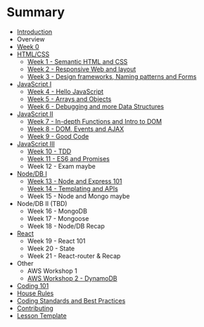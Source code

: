 # Summary

* [Introduction](README.md)
* Overview
* [Week 0](/others/lesson0.md)
* [HTML/CSS](/html-css/index.md)
  * [Week 1 - Semantic HTML and CSS](/html-css/week-01/lesson.md)
  * [Week 2 - Responsive Web and layout](/html-css/week-02/lesson.md)
  * [Week 3 - Design frameworks, Naming patterns and Forms](/html-css/week-03/lesson.md)
* [JavaScript I](/js-core/index.md)
  * [Week 4 - Hello JavaScript](/js-core/week-04/lesson.md)
  * [Week 5 - Arrays and Objects](/js-core/week-05/lesson.md)
  * [Week 6 - Debugging and more Data Structures](/js-core/week-06/lesson.md)
* [JavaScript II](/js-core-2/index.md)
  * [Week 7 - In-depth Functions and Intro to DOM](/js-core-2/week-07/lesson.md)
  * [Week 8 - DOM, Events and AJAX](/js-core-2/week-08/lesson.md)
  * [Week 9 - Good Code](/js-core-2/week-09/lesson.md)
* [JavaScript III](/js-core-3/index.md)
  * [Week 10 - TDD](/js-core-3/week-10/lesson.md)
  * [Week 11 - ES6 and Promises](/js-core-3/week-11/lesson.md)
  * Week 12 - Exam maybe
* [Node/DB I](/node-db/index.md)
  * [Week 13 - Node and Express 101](/node-db/lesson1.md)
  * [Week 14 - Templating and APIs](/node-db/lesson2.md)
  * Week 15 - Node and Mongo maybe
* Node/DB II (TBD)
  * Week 16 - MongoDB
  * Week 17 - Mongoose
  * Week 18 - Node/DB Recap
* [React](/react/index.md)
  * Week 19 - React 101
  * Week 20 - State
  * Week 21 - React-router & Recap
* Other
  * AWS Workshop 1
  * [AWS Workshop 2 - DynamoDB](/others/aws-workshop-2.md)
* [Coding 101](/others/coding-101.md)
* [House Rules](house-rules.md)
* [Coding Standards and Best Practices](PRACTICES.md)
* [Contributing](CONTRIBUTING.md)
* [Lesson Template](lesson-template.md)
